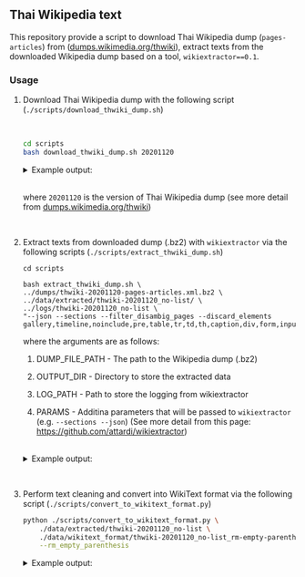 ## Thai Wikipedia text

This repository provide a script to download Thai Wikipedia dump (`pages-articles`) from ([dumps.wikimedia.org/thwiki](https://dumps.wikimedia.org/thwiki/)), extract texts from the downloaded Wikipedia dump based on a tool, `wikiextractor==0.1`.




### Usage

1. Download Thai Wikipedia dump with the following script (`./scripts/download_thwiki_dump.sh`)

    <br>

    ```bash
    cd scripts
    bash download_thwiki_dump.sh 20201120
    ```

    <details>
    <summary>Example output:</summary>
    
    ```
    Download thwiki-20201120-pages-articles.xml.bz2
    % Total    % Received % Xferd  Average Speed   Time    Time     Time  Current
                                    Dload  Upload   Total   Spent    Left  Speed
    100  276M  100  276M    0     0  1763k      0  0:02:40  0:02:40 --:--:-- 4010k
    ```
    </details>

    <br>
    
    where `20201120` is the version of Thai Wikipedia dump (see more detail from [dumps.wikimedia.org/thwiki](https://dumps.wikimedia.org/thwiki/))

<br>

2. Extract texts from downloaded dump (.bz2) with `wikiextractor` via the following scripts (`./scripts/extract_thwiki_dump.sh`)

    ```
    cd scripts

    bash extract_thwiki_dump.sh \
    ../dumps/thwiki-20201120-pages-articles.xml.bz2 \
    ../data/extracted/thwiki-20201120_no-list/ \
    ../logs/thwiki-20201120_no-list \
    "--json --sections --filter_disambig_pages --discard_elements gallery,timeline,noinclude,pre,table,tr,td,th,caption,div,form,input,select,option,textarea,ul,li,ol,dl,dt,dd,menu,dir,ref,references,img,imagemap,source,small,br"
    ```
    where the arguments are as follows:

    1. DUMP_FILE_PATH - The path to the Wikipedia dump (.bz2)

    2. OUTPUT_DIR - Directory to store the extracted data

    3. LOG_PATH - Path to store the logging from wikiextractor

    4. PARAMS - Additina parameters that will be passed to `wikiextractor` (e.g. `--sections --json`) (See more detail from this page: https://github.com/attardi/wikiextractor)

    <br>

    <details>
    <summary>Example output:</summary>
    ```
    Begin extracting thwiki dump from ../dumps/thwiki-20201120-pages-articles.xml.bz2
    INFO: Loaded 0 templates in 0.0s
    INFO: Starting page extraction from ../dumps/thwiki-20201120-pages-articles.xml.bz2.
    INFO: Using 11 extract processes.
    INFO: 1	หน้าหลัก
    INFO: 545	ดาราศาสตร์
    INFO: 547	ภูมิศาสตร์
    INFO: 611	พันทิป.คอม
    INFO: 613	พันธุ์ทิพย์พลาซ่า
    INFO: 615	วิทยาการคอมพิวเตอร์
    INFO: 618	การประมวลสารสนเทศ
    INFO: 616	คณิตศาสตร์
    INFO: 619	การเมือง
    INFO: 660	ดิมมูบอร์เกียร์
    INFO: 662	เกษตรศาสตร์
    ...
    ...
    ...
    INFO: 1133008	อินเดอะมูดฟอร์เลิฟ
    INFO: 1133017	ถ้ำเอลโลรา
    INFO: 1133026	ซีเอฟเอ็นเอ็ม
    INFO: 1133035	เฮอริเคนไอโอตา
    INFO: 1133037	เฮอริเคนอีตา
    INFO: 1133038	ปลาสเตอร์เจียนเปอร์เซีย
    INFO: 1133051	มานาซูรุ
    INFO: Finished 11-process extraction of 140545 articles in 170.3s (825.5 art/s)
    INFO: total of page: 265524, total of articl page: 140604; total of used articl page: 140545

    ```
    </details>

<br>

3. Perform text cleaning and convert into WikiText format via the following script (`./scripts/convert_to_wikitext_format.py`)

    ```bash
    python ./scripts/convert_to_wikitext_format.py \
        ./data/extracted/thwiki-20201120_no-list \
        ./data/wikitext_format/thwiki-20201120_no-list_rm-empty-parenthesis.txt \
        --rm_empty_parenthesis

    ```
    <details>
    <summary>Example output:</summary>

    ```bash
    Loading data from ./data/extracted/thwiki-20201120_no-list

    Preprocess data.
    Argument: rm_empty_parenthesis == True

    100%|█████████████████████████████████████████████████████████████████████████████████████████████████████████████████████████| 140545/140545 [00:34<00:00, 4054.28it/s]

    Done.
    Time taken: 34.669601 secs.


    Writing the result to ./data/wikitext_format/thwiki-20201120_no-list_rm-empty-parenthesis.txt

    ```
    </details>
